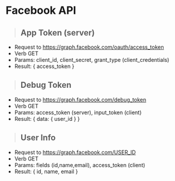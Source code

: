# Facebook API

> ## App Token (server)
* Request to https://graph.facebook.com/oauth/access_token
* Verb GET
* Params: client_id, client_secret, grant_type (client_credentials)
* Result: { access_token }

> ## Debug Token
* Request to https://graph.facebook.com/debug_token
* Verb GET
* Params: access_token (server), input_token (client)
* Result: { data: { user_id } }

> ## User Info
* Request to https://graph.facebook.com/USER_ID
* Verb GET
* Params: fields (id,name,email), access_token (client)
* Result: { id, name, email }
